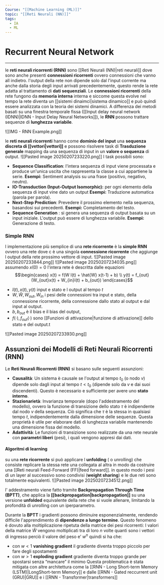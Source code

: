 ```yaml
---
Course: "[[Machine Learning (ML)]]"
topic: "[[Reti Neurali (NN)]]"
tags:
  - IA
  - ML
---
```


# Recurrent Neural Network
---
le __reti neurali ricorrenti (RNN)__ sono [[Reti Neurali (NN)|reti neurali]] dove sono anche presenti __connessioni ricorrenti__ ovvero connessioni che vanno all indietro. l'output della rete non dipende solo dal l'input corrente ma anche dalla storia degli input arrivati precedentemente, questo rende la rete adatta al trattamento di __dati sequenziali__.
Le __connessioni ricorrenti__ della rete fungono da __memoria interna__ interna e siccome questa evolve nel tempo la rete diventa un [[sistemi dinaimci|sistema dinamico]] e può quindi essere analizzata con la teoria dei sistemi dinamici. 
A differenza dei metodi basati su una finestra temporale fissa ([[Input delay neural network (IDNN)|IDNN - Input Delay Neural Networks]]), le __RNN__ possono trattare sequenze di __lunghezza variabile__.

![[IMG - RNN Example.png]]

le __reti neurali ricorrenti__ hanno come  __dominio del input__ una __sequenza discreta di [[vettori|vettori]]__ e  possono risolvere task di  __Trasduzione generale__ mapping da una sequenza di input in un __valore o sequenza__ di output. 
![[Pasted image 20250207233220.png]]
I task possibili sono: 
- __Sequence Classification__:  l'intera sequenza di input viene processata e produce un'unica uscita che rappresenta la classe a cui appartiene la serie. __Esempi:__ Sentiment analysis su una frase (positivo, negativo, neutro).
- __IO-Transduction (Input-Output Isomorphic):__  per ogni elemento della sequenza di input vine dato un output __Esempi:__ Traduzione automatica (parola per parola).
- __Next-Step Prediction__:  Prevedere il prossimo elemento nella sequenza, basandosi sui precedenti.  __Esempi:__ Completamento del testo.
- __Sequence Generation__ : si genera una sequenza di output basata su un input iniziale. L'output può essere di lunghezza variabile. __Esempi:__ Generazione di testo.




###  Simple RNN 
I implementazione più semplice di una __rete ricorrente__ è la __simple RNN__ ovvero una rete dove c è una singola __connessione ricorrente__ che aggiunge l output della rete prossimo vettore di input.   ![[Pasted image 20250207233844.png]]
![[Pasted image 20250207234035.png]]
assumendo $x(0) = 0$ l'intera rete è descritta dalle equazioni $$\begin{cases}
x(t) = f(W l(t) + \hat{W} x(t-1) + b) \\
y(t) = f_{out}(W_{out}x(t) + W_{in}l(t) + b_{out})
\end{cases}$$
- $l(t), x(t), y(t)$ input e stato e l output al tempo $t$
- $W,\hat{W},W_{out},W_{in}$  i pesi delle connessioni tra input e stato, della connessione ricorrente, della connessione dallo stato al output e dal input al output.
- $b,b_{out}$ è il bias e il bias del output,
- $f(\cdot),f_{out}(\cdot)$  sono [[Funzioni di attivazione|funzione di attivazione]] dello stato e del output.t 

![[Pasted image 20250207233930.png]]


## Assunzioni dei Modelli di Reti Neurali Ricorrenti (RNN)

Le __Reti Neurali Ricorrenti (RNN)__ si basano sulle seguenti assunzioni:

- **Causalità**: Un sistema è causale se l'output al tempo $t_0$ (o nodo _v_) dipende solo dagli input al tempo $t < t_0$ (dipende solo da _v_ e dai suoi discendenti). Questo è necessario e sufficiente per avere uno **stato interno**.
- **Stazionarietà**: Invarianza temporale (dopo l'addestramento del modello), ovvero la funzione di transizione dello stato $\tau$ è indipendente dal nodo $v$ della sequenza. Ciò significa che $\tau$ è la stessa in qualsiasi tempo $t$, indipendentemente dalla dimensione delle sequenze. Questa proprietà è utile per elaborare dati di lunghezza variabile mantenendo una dimensione fissa del modello.
- __Adattività__: Le funzioni di transizione sono realizzate da una rete neurale con __parametri liberi__ (pesi), i quali vengono appresi dai dati.




#### Algoritmi di learning
su una __rete ricorrente__ si può applicare l __unfolding__ ( o unrolling) che consiste replicare la stessa rete una collegata al altra in modo da costruire una [[Reti neurali Feed-Forward (FF)|feed forward]]. 
in questo modo i pesi di un layer al successivo sono condivisi (__weight sharing__) e le due reti sono totalmente equivalenti. 
![[Pasted image 20250207234512.png]]

l' addestramento viene fatto tramite **Backpropagation Through Time (BPTT)**, che applica la __[[backpropagation|backpropagation]]__ su una versione __unfolded__ equivalente della rete che si vuole allenare, limitando la profondità di unrolling con un iperparametro.

Durante la __BPTT__ i gradienti possono diminuire esponenzialmente, rendendo difficile l'apprendimento di **dipendenze a lungo termine**. Questo fenomeno è dovuto alla moltiplicazione ripetuta della matrice dei pesi ricorrenti:  I valori  della matrice $\hat{W}$ vengono moltiplicati tra di loro $n$ volte quanti sono i vettori di ingresso perciò il valore del peso e’ $w^n$ quindi si ha che:
- con $w<1$  __vanishing gradient__ il gradiente diventa troppo piccolo per fare degli spostamenti 
- con $w>1$ __exploding gradient__ gradiente diventa troppo grande per spostarsi senza “mancare” il minimo
Questa problematica è stata mitigata con altre architettura come la  [[RNN - Long Short-term Memory (LSTM)|LongShort-term Memory]] e dalle [[RNN - Gated reccurrent unit (GRU)|GRU]] e i [[RNN - Transformer|transformers]]



